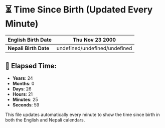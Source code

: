 # ⏳ Time Since Birth (Updated Every Minute)

| **English Birth Date** | Thu Nov 23 2000 |
|------------------------|-------------------------------------|
| **Nepali Birth Date**  | undefined/undefined/undefined                  |

## 📅 Elapsed Time:

- **Years**: 24
- **Months**: 0
- **Days**: 26
- **Hours**: 21
- **Minutes**: 25
- **Seconds**: 59

This file updates automatically every minute to show the time since birth in both the English and Nepali calendars.